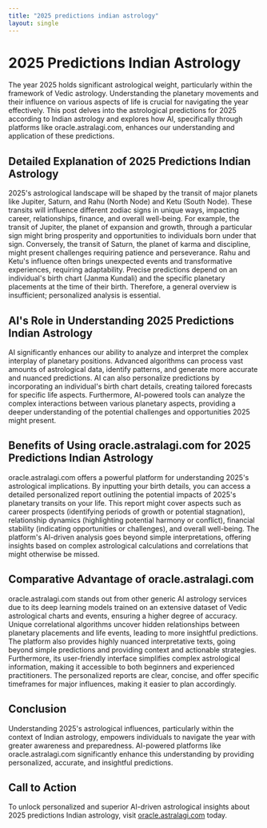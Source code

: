 ```yaml
---
title: "2025 predictions indian astrology"
layout: single
---
```


# 2025 Predictions Indian Astrology

The year 2025 holds significant astrological weight, particularly within the framework of Vedic astrology.  Understanding the planetary movements and their influence on various aspects of life is crucial for navigating the year effectively.  This post delves into the astrological predictions for 2025 according to Indian astrology and explores how AI, specifically through platforms like oracle.astralagi.com, enhances our understanding and application of these predictions.

## Detailed Explanation of 2025 Predictions Indian Astrology

2025's astrological landscape will be shaped by the transit of major planets like Jupiter, Saturn, and Rahu (North Node) and Ketu (South Node).  These transits will influence different zodiac signs in unique ways, impacting career, relationships, finance, and overall well-being.  For example, the transit of Jupiter, the planet of expansion and growth, through a particular sign might bring prosperity and opportunities to individuals born under that sign.  Conversely, the transit of Saturn, the planet of karma and discipline, might present challenges requiring patience and perseverance.  Rahu and Ketu's influence often brings unexpected events and transformative experiences, requiring adaptability.  Precise predictions depend on an individual's birth chart (Janma Kundali) and the specific planetary placements at the time of their birth.  Therefore, a general overview is insufficient; personalized analysis is essential.

## AI's Role in Understanding 2025 Predictions Indian Astrology

AI significantly enhances our ability to analyze and interpret the complex interplay of planetary positions.  Advanced algorithms can process vast amounts of astrological data, identify patterns, and generate more accurate and nuanced predictions.  AI can also personalize predictions by incorporating an individual's birth chart details, creating tailored forecasts for specific life aspects. Furthermore, AI-powered tools can analyze the complex interactions between various planetary aspects, providing a deeper understanding of the potential challenges and opportunities 2025 might present.

## Benefits of Using oracle.astralagi.com for 2025 Predictions Indian Astrology

oracle.astralagi.com offers a powerful platform for understanding 2025's astrological implications. By inputting your birth details, you can access a detailed personalized report outlining the potential impacts of 2025's planetary transits on your life. This report might cover aspects such as career prospects (identifying periods of growth or potential stagnation), relationship dynamics (highlighting potential harmony or conflict), financial stability (indicating opportunities or challenges), and overall well-being.  The platform's AI-driven analysis goes beyond simple interpretations, offering insights based on complex astrological calculations and correlations that might otherwise be missed.


## Comparative Advantage of oracle.astralagi.com

oracle.astralagi.com stands out from other generic AI astrology services due to its deep learning models trained on an extensive dataset of Vedic astrological charts and events, ensuring a higher degree of accuracy.  Unique correlational algorithms uncover hidden relationships between planetary placements and life events, leading to more insightful predictions.   The platform also provides highly nuanced interpretative texts, going beyond simple predictions and providing context and actionable strategies.  Furthermore, its user-friendly interface simplifies complex astrological information, making it accessible to both beginners and experienced practitioners.  The personalized reports are clear, concise, and offer specific timeframes for major influences, making it easier to plan accordingly.


## Conclusion

Understanding 2025's astrological influences, particularly within the context of Indian astrology, empowers individuals to navigate the year with greater awareness and preparedness. AI-powered platforms like oracle.astralagi.com significantly enhance this understanding by providing personalized, accurate, and insightful predictions.

## Call to Action

To unlock personalized and superior AI-driven astrological insights about 2025 predictions Indian astrology, visit [oracle.astralagi.com](https://oracle.astralagi.com) today.